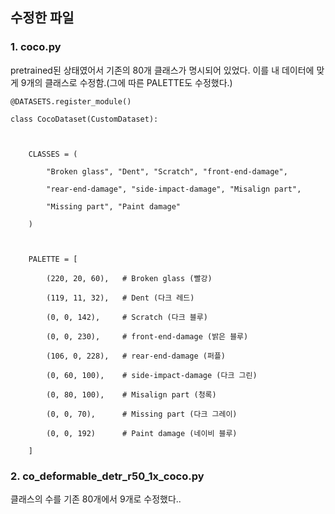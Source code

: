 ## 수정한 파일
### 1. coco.py
pretrained된 상태였어서 기존의 80개 클래스가 명시되어 있었다. 이를 내 데이터에 맞게 9개의 클래스로 수정함.(그에 따른 PALETTE도 수정했다.)

```
@DATASETS.register_module()

class CocoDataset(CustomDataset):

  

    CLASSES = (

        "Broken glass", "Dent", "Scratch", "front-end-damage",

        "rear-end-damage", "side-impact-damage", "Misalign part",

        "Missing part", "Paint damage"

    )

  

    PALETTE = [

        (220, 20, 60),   # Broken glass (빨강)

        (119, 11, 32),   # Dent (다크 레드)

        (0, 0, 142),     # Scratch (다크 블루)

        (0, 0, 230),     # front-end-damage (밝은 블루)

        (106, 0, 228),   # rear-end-damage (퍼플)

        (0, 60, 100),    # side-impact-damage (다크 그린)

        (0, 80, 100),    # Misalign part (청록)

        (0, 0, 70),      # Missing part (다크 그레이)

        (0, 0, 192)      # Paint damage (네이비 블루)

    ]
```


### 2. co_deformable_detr_r50_1x_coco.py
클래스의 수를 기존 80개에서 9개로 수정했다..
